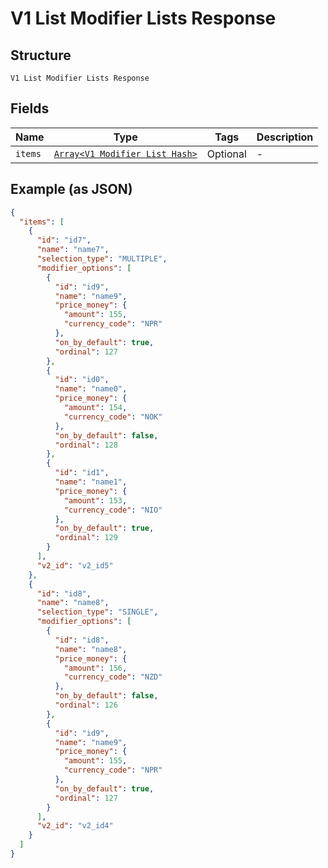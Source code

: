
# V1 List Modifier Lists Response

## Structure

`V1 List Modifier Lists Response`

## Fields

| Name | Type | Tags | Description |
|  --- | --- | --- | --- |
| `items` | [`Array<V1 Modifier List Hash>`](/doc/models/v1-modifier-list.md) | Optional | - |

## Example (as JSON)

```json
{
  "items": [
    {
      "id": "id7",
      "name": "name7",
      "selection_type": "MULTIPLE",
      "modifier_options": [
        {
          "id": "id9",
          "name": "name9",
          "price_money": {
            "amount": 155,
            "currency_code": "NPR"
          },
          "on_by_default": true,
          "ordinal": 127
        },
        {
          "id": "id0",
          "name": "name0",
          "price_money": {
            "amount": 154,
            "currency_code": "NOK"
          },
          "on_by_default": false,
          "ordinal": 128
        },
        {
          "id": "id1",
          "name": "name1",
          "price_money": {
            "amount": 153,
            "currency_code": "NIO"
          },
          "on_by_default": true,
          "ordinal": 129
        }
      ],
      "v2_id": "v2_id5"
    },
    {
      "id": "id8",
      "name": "name8",
      "selection_type": "SINGLE",
      "modifier_options": [
        {
          "id": "id8",
          "name": "name8",
          "price_money": {
            "amount": 156,
            "currency_code": "NZD"
          },
          "on_by_default": false,
          "ordinal": 126
        },
        {
          "id": "id9",
          "name": "name9",
          "price_money": {
            "amount": 155,
            "currency_code": "NPR"
          },
          "on_by_default": true,
          "ordinal": 127
        }
      ],
      "v2_id": "v2_id4"
    }
  ]
}
```

